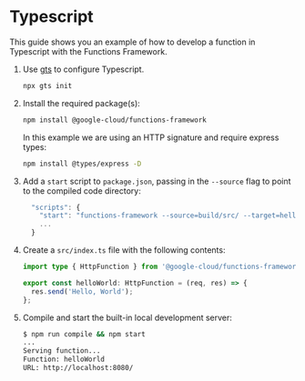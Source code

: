 # Typescript

This guide shows you an example of how to develop a function in Typescript with
the Functions Framework.

1. Use [gts](https://github.com/google/gts) to configure Typescript.

    ```sh
    npx gts init
    ```

2. Install the required package(s):

    ```sh
    npm install @google-cloud/functions-framework
    ```

    In this example we are using an HTTP signature and require express
    types:

    ```sh
    npm install @types/express -D
    ```

3. Add a `start` script to `package.json`, passing in the `--source` flag to
   point to the compiled code directory:

    ```js
      "scripts": {
        "start": "functions-framework --source=build/src/ --target=helloWorld",
        ...
      }
    ```

4. Create a `src/index.ts` file with the following contents:

    ```ts
    import type { HttpFunction } from '@google-cloud/functions-framework/build/src/functions';

    export const helloWorld: HttpFunction = (req, res) => {
      res.send('Hello, World');
    };
    ```

5. Compile and start the built-in local development server:

    ```sh
    $ npm run compile && npm start
    ...
    Serving function...
    Function: helloWorld
    URL: http://localhost:8080/
    ```
